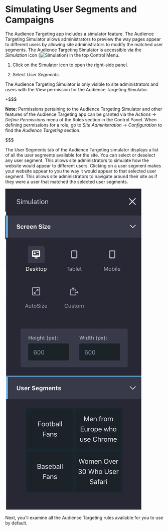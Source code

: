 # Simulating User Segments and Campaigns [](id=simulating-user-segments-and-campaigns)

The Audience Targeting app includes a simulator feature. The Audience Targeting
Simulator allows administrators to preview the way pages appear to different 
users by allowing site administrators to modify the matched user segments. The 
Audience Targeting Simulator is accessible via the *Simulation* icon 
(![Simulation](../../images-dxp/icon-simulation.png)) in the top Control Menu. 

1.  Click on the Simulator icon to open the right-side panel.

2.  Select *User Segments*.

The Audience Targeting Simulator is only visible to site administrators and users with the View permission for the Audience Targeting Simulator.

+$$$

**Note:** Permissions pertaining to the Audience Targeting Simulator and other
features of the Audience Targeting app can be granted via the *Actions* &rarr;
*Define Permissions* menu of the Roles section in the Control Panel. When
defining permissions for a role, go to *Site Administration* &rarr;
*Configuration* to find the *Audience Targeting* section.

$$$

The User Segments tab of the Audience Targeting simulator displays a list of all
the user segments available for the site. You can select or deselect any user
segment. This allows site administrators to simulate how the website would
appear to different users. Clicking on a user segment makes your website appear
to you the way it would appear to that selected user segment. This allows site
administrators to navigate around their site as if they were a user that matched
the selected user segments.

![Figure 1: Audience Targeting provides a simulator in the Simulation menu.](../../images-dxp/audience-targeting-simulator.png)

Next, you'll examine all the Audience Targeting rules available for you to use
by default.
